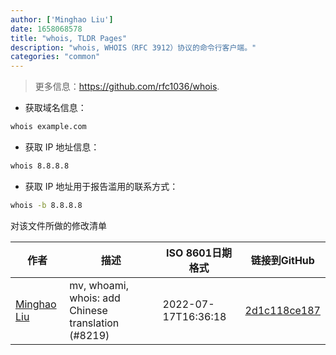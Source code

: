 ```yaml
---
author: ['Minghao Liu']
date: 1658068578
title: "whois, TLDR Pages"
description: "whois, WHOIS（RFC 3912）协议的命令行客户端。"
categories: "common"
---
```

> 更多信息：<https://github.com/rfc1036/whois>.

- 获取域名信息：

```bash
whois example.com
```

- 获取 IP 地址信息：

```bash
whois 8.8.8.8
```

- 获取 IP 地址用于报告滥用的联系方式：

```bash
whois -b 8.8.8.8
```
对该文件所做的修改清单


作者 | 描述 | ISO 8601日期格式 | 链接到GitHub
------|-----|-----|-----
[Minghao Liu](mailto:HugueLiu@users.noreply.github.com) | mv, whoami, whois: add Chinese translation (#8219) | 2022-07-17T16:36:18 | [2d1c118ce187](https://github.com/tldr-pages/tldr/commit/2d1c118ce187ab76d24ebcb08d8a0b31d7b213c6)

